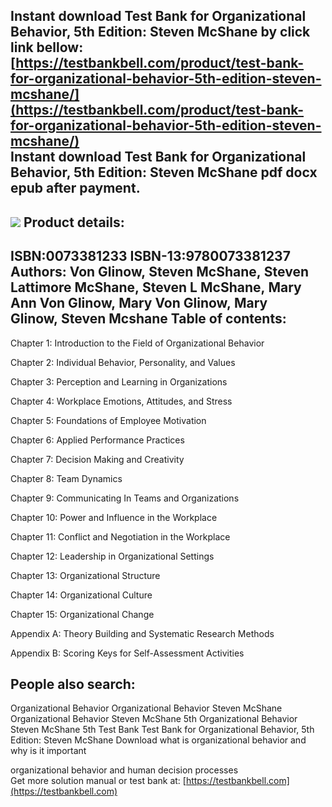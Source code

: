 Instant download **Test Bank for Organizational Behavior, 5th Edition: Steven McShane** by click link bellow:  
[https://testbankbell.com/product/test-bank-for-organizational-behavior-5th-edition-steven-mcshane/](https://testbankbell.com/product/test-bank-for-organizational-behavior-5th-edition-steven-mcshane/)  
**Instant download Test Bank for Organizational Behavior, 5th Edition: Steven McShane pdf docx epub after payment.**
--------------------------------------------------------------------------------------------------------------------


![](https://testbankbell.com/wp-content/uploads/2023/05/organizational-behavior-steven-mcshane-5th-tb.jpg)
**Product details:**
--------------------


ISBN:0073381233
ISBN-13:9780073381237
Authors: Von Glinow, Steven McShane, Steven Lattimore McShane, Steven L McShane, Mary Ann Von Glinow, Mary Von Glinow, Mary Glinow, Steven Mcshane
**Table of contents:**
----------------------


Chapter 1: Introduction to the Field of Organizational Behavior


Chapter 2: Individual Behavior, Personality, and Values


Chapter 3: Perception and Learning in Organizations


Chapter 4: Workplace Emotions, Attitudes, and Stress


Chapter 5: Foundations of Employee Motivation


Chapter 6: Applied Performance Practices


Chapter 7: Decision Making and Creativity


Chapter 8: Team Dynamics


Chapter 9: Communicating In Teams and Organizations


Chapter 10: Power and Influence in the Workplace


Chapter 11: Conflict and Negotiation in the Workplace


Chapter 12: Leadership in Organizational Settings


Chapter 13: Organizational Structure


Chapter 14: Organizational Culture


Chapter 15: Organizational Change


Appendix A: Theory Building and Systematic Research Methods


Appendix B: Scoring Keys for Self-Assessment Activities


**People also search:**
-----------------------


Organizational Behavior
Organizational Behavior Steven McShane
Organizational Behavior Steven McShane 5th
Organizational Behavior Steven McShane 5th Test Bank
Test Bank for Organizational Behavior, 5th Edition: Steven McShane Download
what is organizational behavior and why is it important


organizational behavior and human decision processes  
 Get more solution manual or test bank at: [https://testbankbell.com](https://testbankbell.com)
